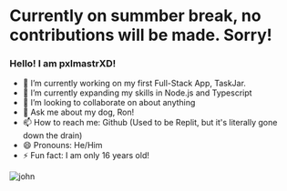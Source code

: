 # Currently on summber break, no contributions will be made. Sorry!

### Hello! I am pxlmastrXD!

- 🔭 I’m currently working on my first Full-Stack App, TaskJar.
- 🌱 I’m currently expanding my skills in Node.js and Typescript
- 👯 I’m looking to collaborate on about anything
- 💬 Ask me about my dog, Ron!
- 📫 How to reach me: Github (Used to be Replit, but it's literally gone down the drain)
- 😄 Pronouns: He/Him
- ⚡ Fun fact: I am only 16 years old!

  
![john](https://github-readme-stats.vercel.app/api?username=pxlmastrxd&theme=vue-dark&show_icons=true&hide_border=true&count_private=true)
